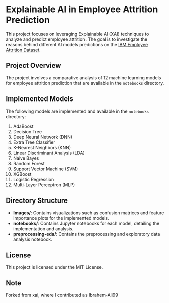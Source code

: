 # Explainable AI in Employee Attrition Prediction

This project focuses on leveraging Explainable AI (XAI) techniques to analyze and predict employee attrition. The goal is to investigate the reasons behind different AI models predictions on the [IBM Employee Attrition Dataset](https://www.kaggle.com/datasets/pavansubhasht/ibm-hr-analytics-attrition-dataset).


## Project Overview

The project involves a comparative analysis of 12 machine learning models for employee attrition prediction that are available in the `notebooks` directory.


## Implemented Models

The following models are implemented and available in the `notebooks` directory:

1. AdaBoost
2. Decision Tree
3. Deep Neural Network (DNN)
4. Extra Tree Classifier
5. K-Nearest Neighbors (KNN)
6. Linear Discriminant Analysis (LDA)
7. Naive Bayes
8. Random Forest
9. Support Vector Machine (SVM)
10. XGBoost
11. Logistic Regression
12. Multi-Layer Perceptron (MLP)


## Directory Structure

- **Images/**: Contains visualizations such as confusion matrices and feature importance plots for the implemented models.
- **notebooks/**: Contains Jupyter notebooks for each model, detailing the implementation and analysis.
- **preprocessing-eda/**: Contains the preprocessing and exploratory data analysis notebook.


## License

This project is licensed under the MIT License.

## Note
Forked from xai, where I contributed as Ibrahem-Ali99
